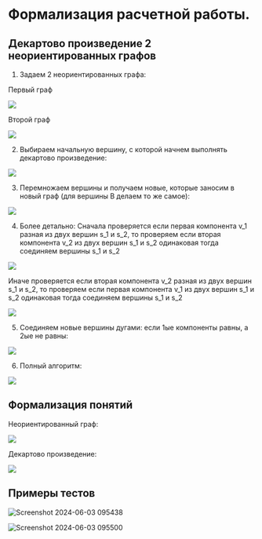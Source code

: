 # Формализация расчетной работы.
## Декартово произведение 2 неориентированных графов

1. Задаем 2 неориентированных графа:

Первый граф 

<img src="graf1.PNG">

Второй граф

<img src="graf2.PNG">

2. Выбираем начальную вершину, с которой начнем выполнять декартово произведение:

<img src="1.PNG">


3. Перемножаем вершины и получаем новые, которые заносим в новый граф (для вершины В делаем то же самое):

<img src="2.PNG">

4. Более детально: Сначала проверяется если первая компонента v_1 разная из двух вершин s_1 и s_2, то проверяем если вторая компонента v_2 из двух вершин s_1 и s_2 одинаковая тогда соединяем вершины s_1 и s_2

<img src="Pp(1).PNG">

Иначе проверяется если вторая компонента v_2 разная из двух вершин s_1 и s_2, то проверяем если первая компонента v_1 из двух вершин s_1 и s_2 одинаковая тогда соединяем вершины s_1 и s_2

<img src="Pp(2).PNG">


5. Соединяем новые вершины дугами: если 1ые компоненты равны, а 2ые не равны:

<img src="graf3.PNG">

6. Полный алгоритм:


<img src="end.PNG">

## Формализация понятий

Неориентированный граф:

<img src="neor.PNG">

Декартово произведение:

<img src="proiz_neor.PNG">



## Примеры тестов

![Screenshot 2024-06-03 095438](https://github.com/iis-32170x/RPIIS/assets/144227421/4b0ceefe-aba8-4ba6-ba5a-df9267326c9d)


![Screenshot 2024-06-03 095500](https://github.com/iis-32170x/RPIIS/assets/144227421/3290879b-7b3c-49f7-a5a1-eaf6aa6f1b9d)